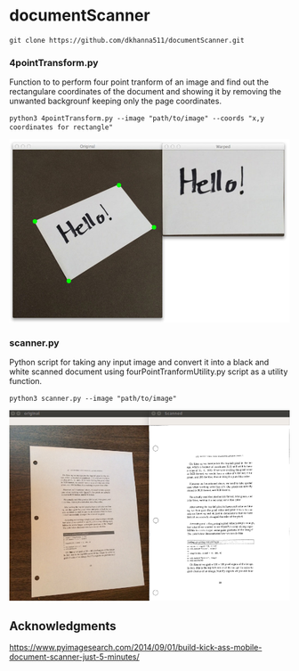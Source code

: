 # documentScanner
  
    git clone https://github.com/dkhanna511/documentScanner.git
     
### 4pointTransform.py
Function to to perform four point tranform of an image and find out the rectangulare coordinates of the document and showing it by removing the unwanted backgrounf keeping only the page coordinates.
    
    python3 4pointTransform.py --image "path/to/image" --coords "x,y coordinates for rectangle"
![](images/getperspective_transform_01.jpg)
### scanner.py
Python script for taking any input image and convert it into a black and white scanned document using fourPointTranformUtility.py
script as a utility function.

    python3 scanner.py --image "path/to/image"
    
![](images/output_page.png)
    
## Acknowledgments
https://www.pyimagesearch.com/2014/09/01/build-kick-ass-mobile-document-scanner-just-5-minutes/
